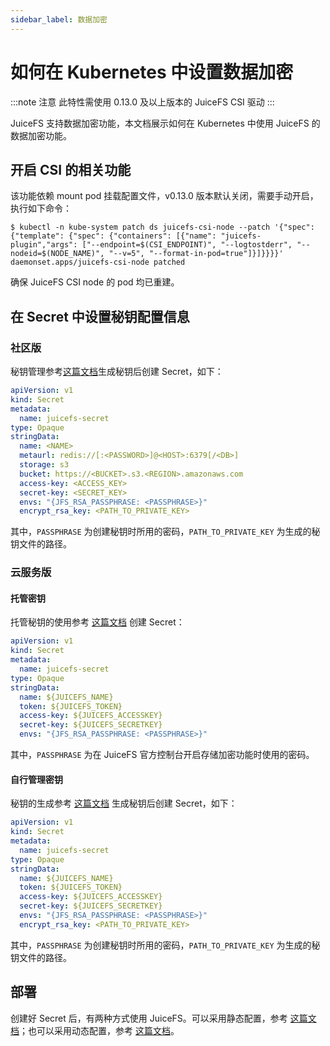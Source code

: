```yaml
---
sidebar_label: 数据加密
---
```


# 如何在 Kubernetes 中设置数据加密

:::note 注意
此特性需使用 0.13.0 及以上版本的 JuiceFS CSI 驱动
:::

JuiceFS 支持数据加密功能，本文档展示如何在 Kubernetes 中使用 JuiceFS 的数据加密功能。

## 开启 CSI 的相关功能

该功能依赖 mount pod 挂载配置文件，v0.13.0 版本默认关闭，需要手动开启，执行如下命令：

```shell
$ kubectl -n kube-system patch ds juicefs-csi-node --patch '{"spec": {"template": {"spec": {"containers": [{"name": "juicefs-plugin","args": ["--endpoint=$(CSI_ENDPOINT)", "--logtostderr", "--nodeid=$(NODE_NAME)", "--v=5", "--format-in-pod=true"]}]}}}}'
daemonset.apps/juicefs-csi-node patched
```

确保 JuiceFS CSI node 的 pod 均已重建。

## 在 Secret 中设置秘钥配置信息

### 社区版

秘钥管理参考[这篇文档](https://juicefs.com/docs/zh/community/security/encrypt/#%E5%90%AF%E7%94%A8%E9%9D%99%E6%80%81%E5%8A%A0%E5%AF%86)生成秘钥后创建 Secret，如下：

```yaml {13-14}
apiVersion: v1
kind: Secret
metadata:
  name: juicefs-secret
type: Opaque
stringData:
  name: <NAME>
  metaurl: redis://[:<PASSWORD>]@<HOST>:6379[/<DB>]
  storage: s3
  bucket: https://<BUCKET>.s3.<REGION>.amazonaws.com
  access-key: <ACCESS_KEY>
  secret-key: <SECRET_KEY>
  envs: "{JFS_RSA_PASSPHRASE: <PASSPHRASE>}"
  encrypt_rsa_key: <PATH_TO_PRIVATE_KEY>
```

其中，`PASSPHRASE` 为创建秘钥时所用的密码，`PATH_TO_PRIVATE_KEY` 为生成的秘钥文件的路径。

### 云服务版

#### 托管密钥

托管秘钥的使用参考 [这篇文档](https://juicefs.com/docs/zh/cloud/encryption#%E6%89%98%E7%AE%A1%E5%AF%86%E9%92%A5)
创建 Secret：

```yaml {11}
apiVersion: v1
kind: Secret
metadata:
  name: juicefs-secret
type: Opaque
stringData:
  name: ${JUICEFS_NAME}
  token: ${JUICEFS_TOKEN}
  access-key: ${JUICEFS_ACCESSKEY}
  secret-key: ${JUICEFS_SECRETKEY}
  envs: "{JFS_RSA_PASSPHRASE: <PASSPHRASE>}"
```

其中，`PASSPHRASE` 为在 JuiceFS 官方控制台开启存储加密功能时使用的密码。

#### 自行管理密钥

秘钥的生成参考 [这篇文档](https://juicefs.com/docs/zh/cloud/encryption#%E8%87%AA%E8%A1%8C%E7%AE%A1%E7%90%86%E5%AF%86%E9%92%A5)
生成秘钥后创建 Secret，如下：

```yaml {11-12}
apiVersion: v1
kind: Secret
metadata:
  name: juicefs-secret
type: Opaque
stringData:
  name: ${JUICEFS_NAME}
  token: ${JUICEFS_TOKEN}
  access-key: ${JUICEFS_ACCESSKEY}
  secret-key: ${JUICEFS_SECRETKEY}
  envs: "{JFS_RSA_PASSPHRASE: <PASSPHRASE>}"
  encrypt_rsa_key: <PATH_TO_PRIVATE_KEY>
```

其中，`PASSPHRASE` 为创建秘钥时所用的密码，`PATH_TO_PRIVATE_KEY` 为生成的秘钥文件的路径。

## 部署

创建好 Secret 后，有两种方式使用 JuiceFS。可以采用静态配置，参考 [这篇文档](./static-provisioning.md)；也可以采用动态配置，参考 [这篇文档](./dynamic-provisioning.md)。
